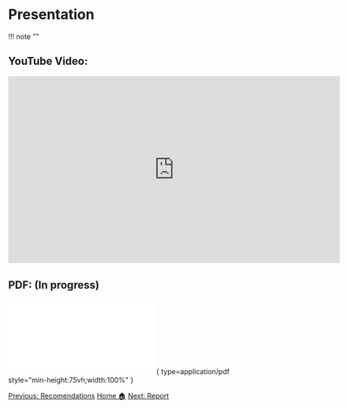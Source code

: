 # **Presentation**
!!! note ""
## **YouTube Video**:



<div align="center">
<iframe width="672" height="378" src="https://www.youtube.com/embed/6JSVCGe07eE?si=DvLHtRaelQHnjT0V" title="YouTube video player" frameborder="0" allow="accelerometer; autoplay; clipboard-write; encrypted-media; gyroscope; picture-in-picture; web-share" referrerpolicy="strict-origin-when-cross-origin" allowfullscreen></iframe>
</div>


## **PDF:** (In progress)


![Alt text](presentation.pdf){ type=application/pdf style="min-height:75vh;width:100%" }





<div class="button-container" markdown="1">
<a href="/Career-Simulation-4/recommendations/" class="md-button md-button--primary">Previous: Recomendations</a>
<a href="/Career-Simulation-4/" class="md-button md-button--secondary">Home 🏠</a>
<a href="/Career-Simulation-4/report/" class="md-button md-button--primary">Next: Report</a>

</div>